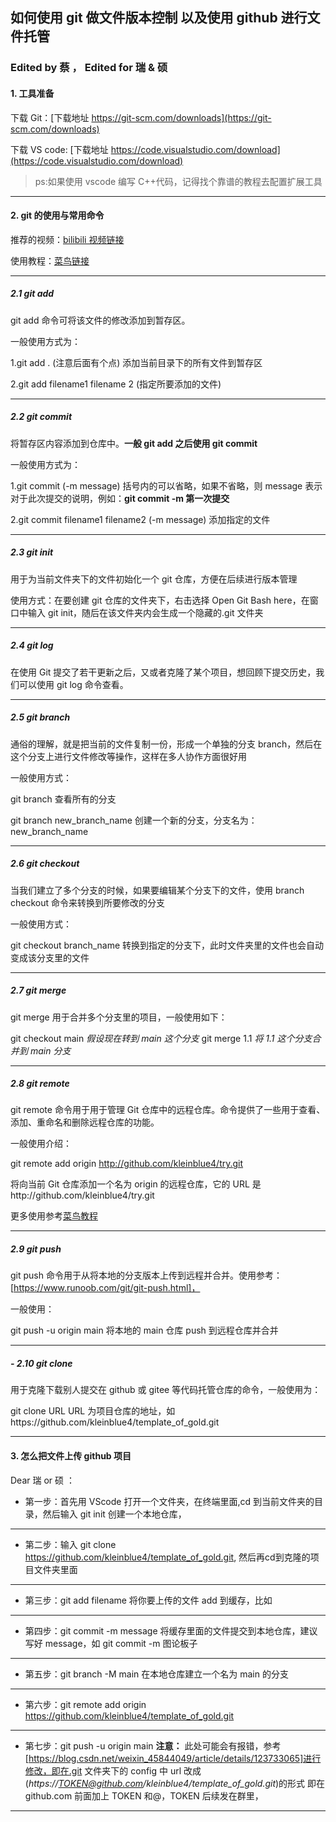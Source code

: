 ## 如何使用 git 做文件版本控制 以及使用 github 进行文件托管

### Edited by 蔡 ， Edited for 瑞 & 硕

#### 1. 工具准备

下载 Git：[下载地址 https://git-scm.com/downloads](https://git-scm.com/downloads)

下载 VS code: [下载地址 https://code.visualstudio.com/download](https://code.visualstudio.com/download)

> ps:如果使用 vscode 编写 C++代码，记得找个靠谱的教程去配置扩展工具

***

#### 2. git 的使用与常用命令

推荐的视频：[bilibili 视频链接](https://www.bilibili.com/video/BV1s3411g7PS/?spm_id_from=333.337.search-card.all.click)

使用教程：[菜鸟链接](https://www.runoob.com/git/git-tutorial.html)

***

##### 2.1 git add

git add 命令可将该文件的修改添加到暂存区。

一般使用方式为：

1.git add . (注意后面有个点) 添加当前目录下的所有文件到暂存区

2.git add filename1 filename 2 (指定所要添加的文件)

***

##### 2.2 git commit

将暂存区内容添加到仓库中。**一般 git add 之后使用 git commit**

一般使用方式为：

1.git commit (-m message) 括号内的可以省略，如果不省略，则 message 表示对于此次提交的说明，例如：**git commit -m 第一次提交**

2.git commit filename1 filename2 (-m message) 添加指定的文件

***

##### 2.3 git init

用于为当前文件夹下的文件初始化一个 git 仓库，方便在后续进行版本管理

使用方式：在要创建 git 仓库的文件夹下，右击选择 Open Git Bash here，在窗口中输入 git init，随后在该文件夹内会生成一个隐藏的.git 文件夹

***

##### 2.4 git log

在使用 Git 提交了若干更新之后，又或者克隆了某个项目，想回顾下提交历史，我们可以使用 git log 命令查看。

***

##### 2.5 git branch

通俗的理解，就是把当前的文件复制一份，形成一个单独的分支 branch，然后在这个分支上进行文件修改等操作，这样在多人协作方面很好用

一般使用方式：

git branch 查看所有的分支

git branch new_branch_name 创建一个新的分支，分支名为：new_branch_name

***

##### 2.6 git checkout

当我们建立了多个分支的时候，如果要编辑某个分支下的文件，使用 branch checkout 命令来转换到所要修改的分支

一般使用方式：

git checkout branch_name 转换到指定的分支下，此时文件夹里的文件也会自动变成该分支里的文件

***

##### 2.7 git merge

git merge 用于合并多个分支里的项目，一般使用如下：

git checkout main _假设现在转到 main 这个分支_
git merge 1.1 _将 1.1 这个分支合并到 main 分支_

***

##### 2.8 git remote

git remote 命令用于用于管理 Git 仓库中的远程仓库。命令提供了一些用于查看、添加、重命名和删除远程仓库的功能。

一般使用介绍：

git remote add origin http://github.com/kleinblue4/try.git

将向当前 Git 仓库添加一个名为 origin 的远程仓库，它的 URL 是http://github.com/kleinblue4/try.git

更多使用参考[菜鸟教程](https://www.runoob.com/git/git-remote.html)

***

##### 2.9 git push

git push 命令用于从将本地的分支版本上传到远程并合并。使用参考：[https://www.runoob.com/git/git-push.html]，

一般使用：

git push -u origin main 将本地的 main 仓库 push 到远程仓库并合并

***

##### - 2.10 git clone

用于克隆下载别人提交在 github 或 gitee 等代码托管仓库的命令，一般使用为：

git clone URL URL 为项目仓库的地址，如https://github.com/kleinblue4/template_of_gold.git


***

#### 3. 怎么把文件上传 github 项目

Dear 瑞 or 硕 ：

- 第一步：首先用 VScode 打开一个文件夹，在终端里面,cd 到当前文件夹的目录，然后输入 git init 创建一个本地仓库，

***

- 第二步：输入 git clone https://github.com/kleinblue4/template_of_gold.git, 然后再cd到克隆的项目文件夹里面

***

- 第三步：git add filename 将你要上传的文件 add 到缓存，比如

***

- 第四步：git commit -m message 将缓存里面的文件提交到本地仓库，建议写好 message，如 git commit -m 图论板子

***

- 第五步：git branch -M main 在本地仓库建立一个名为 main 的分支

***

- 第六步：git remote add origin https://github.com/kleinblue4/template_of_gold.git

***

- 第七步：git push -u origin main
  **注意：** 此处可能会有报错，参考[https://blog.csdn.net/weixin_45844049/article/details/123733065]进行修改，即在.git 文件夹下的 config 中 url 改成(_https://TOKEN@github.com/kleinblue4/template_of_gold.git_)的形式
  即在 github.com 前面加上 TOKEN 和@，TOKEN 后续发在群里，

***
